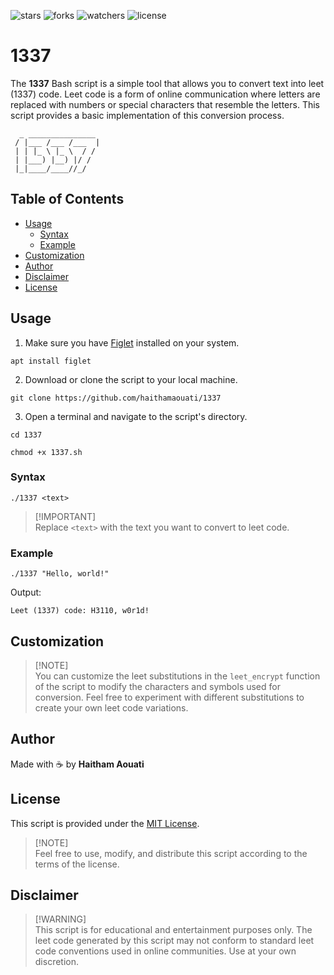 ![stars](https://custom-icon-badges.demolab.com/github/stars/haithamaouati/1337?logo=star)
![forks](https://custom-icon-badges.demolab.com/github/forks/haithamaouati/1337?logo=repo-forked)
![watchers](https://custom-icon-badges.demolab.com/github/watchers/haithamaouati/1337?logo=eye)
![license](https://custom-icon-badges.demolab.com/github/license/haithamaouati/1337?logo=law)

# 1337

The **1337** Bash script is a simple tool that allows you to convert text into leet (1337) code. Leet code is a form of online communication where letters are replaced with numbers or special characters that resemble the letters. This script provides a basic implementation of this conversion process.

```
  _ _______________
 / |___ /___ /___  |
 | | |_ \ |_ \  / /
 | |___) |__) |/ /
 |_|____/____//_/
```

## Table of Contents
- [Usage](#usage)
  - [Syntax](#syntax)
  - [Example](#example)
- [Customization](#customization)
- [Author](#author)
- [Disclaimer](#disclaimer)
- [License](#license)

## Usage

1. Make sure you have [Figlet](http://www.figlet.org/) installed on your system.
```
apt install figlet
```
2. Download or clone the script to your local machine.
```
git clone https://github.com/haithamaouati/1337
```
3. Open a terminal and navigate to the script's directory.
```
cd 1337
```
```
chmod +x 1337.sh
```

### Syntax

```
./1337 <text>
```

> [!IMPORTANT]\
> Replace `<text>` with the text you want to convert to leet code.

### Example

```
./1337 "Hello, world!"
```

Output:
```
Leet (1337) code: H3110, w0r1d!
```

## Customization

> [!NOTE]\
> You can customize the leet substitutions in the `leet_encrypt` function of the script to modify the characters and symbols used for conversion. Feel free to experiment with different substitutions to create your own leet code variations.

## Author

Made with :coffee: by **Haitham Aouati**

## License

This script is provided under the [MIT License](LICENSE).

> [!NOTE]\
> Feel free to use, modify, and distribute this script according to the terms of the license.

## Disclaimer

> [!WARNING]\
> This script is for educational and entertainment purposes only. The leet code generated by this script may not conform to standard leet code conventions used in online communities. Use at your own discretion.

